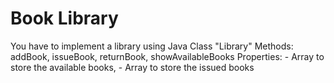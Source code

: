 # Book Library

You have to implement a library using Java Class "Library"
Methods: addBook, issueBook, returnBook, showAvailableBooks
Properties: - Array to store the available books, - Array to store the issued books
